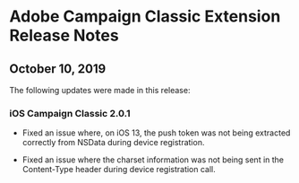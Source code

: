# Adobe Campaign Classic Extension Release Notes

## October 10, 2019

The following updates were made in this release:

### iOS Campaign Classic 2.0.1

* Fixed an issue where, on iOS 13, the push token was not being extracted correctly from NSData during device registration.    

* Fixed an issue where the charset information was not being sent in the Content-Type header during device registration call.
